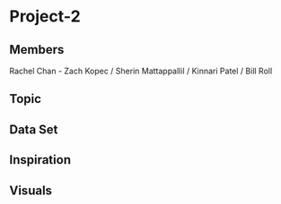 # Project-2

Members
----------------
Rachel Chan -
Zach Kopec /
Sherin Mattappallil /
Kinnari Patel /
Bill Roll 

Topic
----------------

Data Set
----------------

Inspiration
----------------

Visuals
----------------

